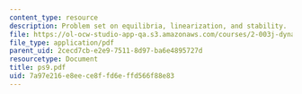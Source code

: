 ```yaml
---
content_type: resource
description: Problem set on equilibria, linearization, and stability.
file: https://ol-ocw-studio-app-qa.s3.amazonaws.com/courses/2-003j-dynamics-and-control-i-fall-2007/7a97e216e8eece8ffd6effd566f88e83_ps9.pdf
file_type: application/pdf
parent_uid: 2cecd7cb-e2e9-7511-8d97-ba6e4895727d
resourcetype: Document
title: ps9.pdf
uid: 7a97e216-e8ee-ce8f-fd6e-ffd566f88e83
---
```

